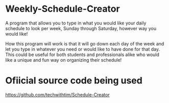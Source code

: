 # Weekly-Schedule-Creator
A program that allows you to type in what you would like your daily schedule to look per week, Sunday through Saturday, however way you would like! 

How this program will work is that it will go down each day of the week and let you type in whatever you need or would like to have done for that day. This could be useful for both students and professionals alike who would like a unique and fun way on organizing their schedule!

# Ofiicial source code being used
https://github.com/techwithtim/Schedule-Creator
